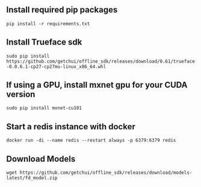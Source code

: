 
## Install required pip packages
`pip install -r requirements.txt`



## Install Trueface sdk
`sudo pip install https://github.com/getchui/offline_sdk/releases/download/0.61/trueface-0.0.6.1-cp27-cp27mu-linux_x86_64.whl`


## If using a GPU, install mxnet gpu for your CUDA version

`sudo pip install mxnet-cu101`

## Start a redis instance with docker
`docker run -di --name redis --restart always -p 6379:6379 redis`

## Download Models

`wget https://github.com/getchui/offline_sdk/releases/download/models-latest/fd_model.zip`